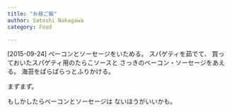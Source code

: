 ```yaml
---
title: "お昼ご飯"
author: Satoshi Nakagawa
category: Food

---
```


[2015-09-24]  ベーコンとソーセージをいためる。
スパゲティを茹でて、
買っておいたスパゲティ用のたらこソースと
さっきのベーコン・ソーセージをあえる。
海苔をぱらぱらっとふりかける。

 まずまず。

 もしかしたらベーコンとソーセージは
ないほうがいいかも。

